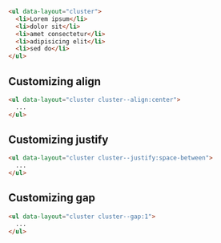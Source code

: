 ```html
<ul data-layout="cluster">
  <li>Lorem ipsum</li>
  <li>dolor sit</li>
  <li>amet consectetur</li>
  <li>adipisicing elit</li>
  <li>sed do</li>
</ul>
```

## Customizing align
```html
<ul data-layout="cluster cluster--align:center">
  ...
</ul>
```

## Customizing justify
```html
<ul data-layout="cluster cluster--justify:space-between">
  ...
</ul>
```

## Customizing gap
```html
<ul data-layout="cluster cluster--gap:1">
  ...
</ul>
```
